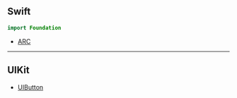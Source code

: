 ## Swift
```swift
import Foundation
```
- [ARC](Files/ARC.md)

---
## UIKit

- [UIButton](Files/UIButton.md)